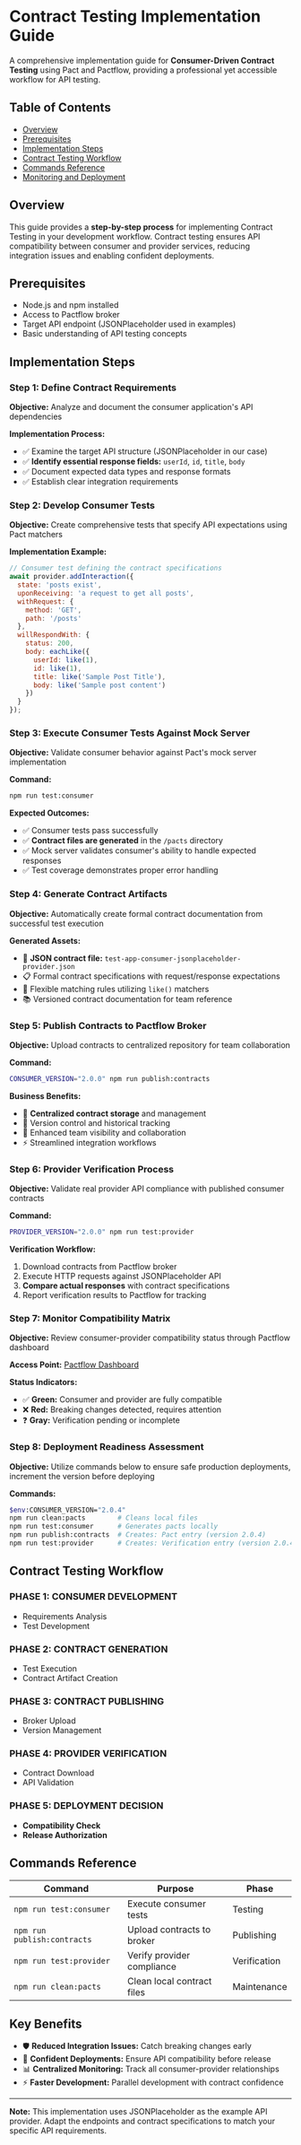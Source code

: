 # Contract Testing Implementation Guide

A comprehensive implementation guide for **Consumer-Driven Contract Testing** using Pact and Pactflow, providing a professional yet accessible workflow for API testing.

## Table of Contents

- [Overview](#overview)
- [Prerequisites](#prerequisites)
- [Implementation Steps](#implementation-steps)
- [Contract Testing Workflow](#contract-testing-workflow)
- [Commands Reference](#commands-reference)
- [Monitoring and Deployment](#monitoring-and-deployment)

## Overview

This guide provides a **step-by-step process** for implementing Contract Testing in your development workflow. Contract testing ensures API compatibility between consumer and provider services, reducing integration issues and enabling confident deployments.

## Prerequisites

- Node.js and npm installed
- Access to Pactflow broker
- Target API endpoint (JSONPlaceholder used in examples)
- Basic understanding of API testing concepts

## Implementation Steps

### Step 1: Define Contract Requirements

**Objective:** Analyze and document the consumer application's API dependencies

**Implementation Process:**
- ✅ Examine the target API structure (JSONPlaceholder in our case)
- ✅ **Identify essential response fields:** `userId`, `id`, `title`, `body`
- ✅ Document expected data types and response formats
- ✅ Establish clear integration requirements

### Step 2: Develop Consumer Tests

**Objective:** Create comprehensive tests that specify API expectations using Pact matchers

**Implementation Example:**

```javascript
// Consumer test defining the contract specifications
await provider.addInteraction({
  state: 'posts exist',
  uponReceiving: 'a request to get all posts',
  withRequest: {
    method: 'GET',
    path: '/posts'
  },
  willRespondWith: {
    status: 200,
    body: eachLike({
      userId: like(1),
      id: like(1),
      title: like('Sample Post Title'),
      body: like('Sample post content')
    })
  }
});
```

### Step 3: Execute Consumer Tests Against Mock Server

**Objective:** Validate consumer behavior against Pact's mock server implementation

**Command:**
```bash
npm run test:consumer
```

**Expected Outcomes:**
- ✅ Consumer tests pass successfully
- ✅ **Contract files are generated** in the `/pacts` directory
- ✅ Mock server validates consumer's ability to handle expected responses
- ✅ Test coverage demonstrates proper error handling

### Step 4: Generate Contract Artifacts

**Objective:** Automatically create formal contract documentation from successful test execution

**Generated Assets:**
- 📄 **JSON contract file:** `test-app-consumer-jsonplaceholder-provider.json`
- 📋 Formal contract specifications with request/response expectations
- 🔧 Flexible matching rules utilizing `like()` matchers
- 📚 Versioned contract documentation for team reference

### Step 5: Publish Contracts to Pactflow Broker

**Objective:** Upload contracts to centralized repository for team collaboration

**Command:**
```bash
CONSUMER_VERSION="2.0.0" npm run publish:contracts
```

**Business Benefits:**
- 🏢 **Centralized contract storage** and management
- 📝 Version control and historical tracking
- 👥 Enhanced team visibility and collaboration
- ⚡ Streamlined integration workflows

### Step 6: Provider Verification Process

**Objective:** Validate real provider API compliance with published consumer contracts

**Command:**
```bash
PROVIDER_VERSION="2.0.0" npm run test:provider
```

**Verification Workflow:**
1. Download contracts from Pactflow broker
2. Execute HTTP requests against JSONPlaceholder API
3. **Compare actual responses** with contract specifications
4. Report verification results to Pactflow for tracking

### Step 7: Monitor Compatibility Matrix

**Objective:** Review consumer-provider compatibility status through Pactflow dashboard

**Access Point:** [Pactflow Dashboard](https://thredd-c7014ac2.pactflow.io/pacticipants/jsonplaceholder-provider/versions/2.0.0?branch=main)

**Status Indicators:**
- ✅ **Green:** Consumer and provider are fully compatible
- ❌ **Red:** Breaking changes detected, requires attention
- ❓ **Gray:** Verification pending or incomplete

### Step 8: Deployment Readiness Assessment

**Objective:** Utilize commands below to ensure safe production deployments, increment the version before deploying

**Commands:**
```bash
$env:CONSUMER_VERSION="2.0.4"
npm run clean:pacts        # Cleans local files
npm run test:consumer      # Generates pacts locally
npm run publish:contracts  # Creates: Pact entry (version 2.0.4)
npm run test:provider      # Creates: Verification entry (version 2.0.4)
```

## Contract Testing Workflow

### **PHASE 1: CONSUMER DEVELOPMENT**
- Requirements Analysis
- Test Development

### **PHASE 2: CONTRACT GENERATION**
- Test Execution
- Contract Artifact Creation

### **PHASE 3: CONTRACT PUBLISHING**
- Broker Upload
- Version Management

### **PHASE 4: PROVIDER VERIFICATION**
- Contract Download
- API Validation

### **PHASE 5: DEPLOYMENT DECISION**
- **Compatibility Check**
- **Release Authorization**

## Commands Reference

| Command | Purpose | Phase |
|---------|---------|-------|
| `npm run test:consumer` | Execute consumer tests | Testing |
| `npm run publish:contracts` | Upload contracts to broker | Publishing |
| `npm run test:provider` | Verify provider compliance | Verification |
| `npm run clean:pacts` | Clean local contract files | Maintenance |

## Key Benefits

- 🛡️ **Reduced Integration Issues:** Catch breaking changes early
- 🚀 **Confident Deployments:** Ensure API compatibility before release
- 📊 **Centralized Monitoring:** Track all consumer-provider relationships
- ⚡ **Faster Development:** Parallel development with contract confidence

***

**Note:** This implementation uses JSONPlaceholder as the example API provider. Adapt the endpoints and contract specifications to match your specific API requirements.
